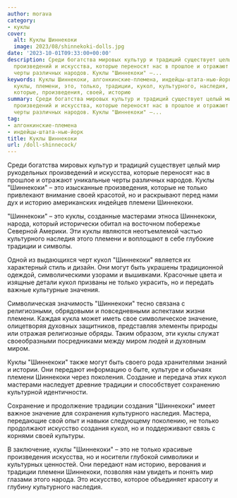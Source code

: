 ```yaml
---
author: morava
category:
- куклы
cover:
  alt: Куклы Шиннекоки
  image: 2023/08/shinnekoki-dolls.jpg
date: '2023-10-01T09:33:00+00:00'
description: Среди богатства мировых культур и традиций существует целый мир рукодельных
  произведений и искусства, которые переносят нас в прошлое и отражают уникальные
  черты различных народов. Куклы "Шиннекоки" –...
keywords: Куклы Шиннекоки, алгонкинские-племена, индейцы-штата-нью-йорк, шиннекоки,
  куклы, племени, это, только, традиции, кукол, культурного, наследия, мир, искусства,
  которые, произведения, своей, историю
summary: Среди богатства мировых культур и традиций существует целый мир рукодельных
  произведений и искусства, которые переносят нас в прошлое и отражают уникальные
  черты различных народов. Куклы "Шиннекоки" –...
tag:
- алгонкинские-племена
- индейцы-штата-нью-йорк
title: Куклы Шиннекоки
url: /doll-shinnecock/
---
```


Среди богатства мировых культур и традиций существует целый мир рукодельных произведений и искусства, которые переносят нас в прошлое и отражают уникальные черты различных народов. Куклы "Шиннекоки" – это изысканные произведения, которые не только привлекают внимание своей красотой, но и раскрывают перед нами дух и историю американских индейцев племени Шиннекоки.

"Шиннекоки" – это куклы, созданные мастерами этноса Шиннекоки, народа, который исторически обитал на восточном побережье Северной Америки. Эти куклы являются неотъемлемой частью культурного наследия этого племени и воплощают в себе глубокие традиции и символы.

Одной из выдающихся черт кукол "Шиннекоки" является их характерный стиль и дизайн. Они могут быть украшены традиционной одеждой, символическими узорами и вышивками. Красочные цвета и изящные детали кукол призваны не только украсить, но и передать важные культурные значения.

Символическая значимость "Шиннекоки" тесно связана с религиозными, обрядовыми и повседневными аспектами жизни племени. Каждая кукла может иметь свое символическое значение, олицетворяя духовных защитников, представляя элементы природы или отражая религиозные обряды. Таким образом, эти куклы служат своеобразными посредниками между миром людей и духовным миром.

Куклы "Шиннекоки" также могут быть своего рода хранителями знаний и истории. Они передают информацию о быте, культуре и обычаях племени Шиннекоки через поколения. Создание и передача этих кукол мастерами наследует древние традиции и способствует сохранению культурной идентичности.

Сохранение и продолжение традиции создания "Шиннекоки" имеет важное значение для сохранения культурного наследия. Мастера, передающие свой опыт и навыки следующему поколению, не только продолжают искусство создания кукол, но и поддерживают связь с корнями своей культуры.

В заключение, куклы "Шиннекоки" – это не только красивые произведения искусства, но и носители глубокой символики и культурных ценностей. Они передают нам историю, верования и традиции племени Шиннекоки, позволяя нам увидеть и понять мир глазами этого народа. Это искусство, которое объединяет красоту и глубину культурного наследия.